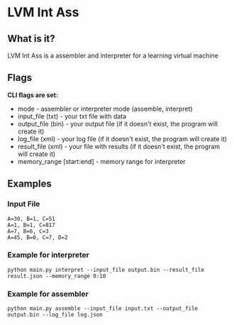 # LVM Int Ass

## What is it?
LVM Int Ass is a assembler and interpreter for a learning virtual machine

## Flags
**CLI flags are set:**
- mode - assembler or interpreter mode (assemble, interpret)
- input_file (txt) - your txt file with data
- output_file (bin) - your output file (if it doesn't exist, the program will create it)
- log_file (xml) - your log file (if it doesn't exist, the program will create it)
- result_file (xml) - your file with results (if it doesn't exist, the program will create it)
- memory_range [start:end] - memory range for interpreter

## Examples

### Input File
```
A=30, B=1, C=51
A=1, B=1, C=817
A=7, B=6, C=3
A=45, B=0, C=7, D=2
```
### Example for interpreter
```
python main.py interpret --input_file output.bin --result_file result.json --memory_range 0:10

```
### Example for assembler
```
python main.py assemble --input_file input.txt --output_file output.bin --log_file log.json

```
